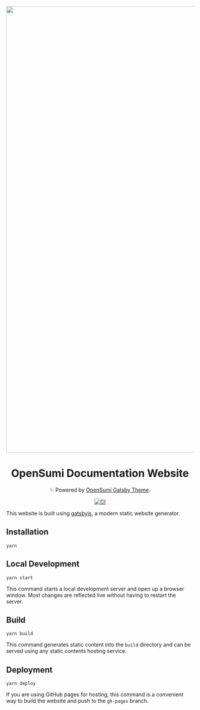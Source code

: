 <div align="center">

<img width="1200" alt="homepage" src="https://img.alicdn.com/imgextra/i1/O1CN01OlP4Ty27Wk3MXFSGX_!!6000000007805-2-tps-1369-889.png">

# OpenSumi Documentation Website

✨ Powered by [OpenSumi Gatsby Theme](https://github.com/opensumi/gatsby-theme).

[![CI](https://github.com/opensumi/docs/actions/workflows/documentation.yml/badge.svg)](https://github.com/opensumi/docs/actions/workflows/documentation.yml)

</div>

This website is built using [gatsbyjs](https://www.gatsbyjs.com/), a modern static website generator.

## Installation

```console
yarn
```

## Local Development

```console
yarn start
```

This command starts a local development server and open up a browser window. Most changes are reflected live without having to restart the server.

## Build

```console
yarn build
```

This command generates static content into the `build` directory and can be served using any static contents hosting service.

## Deployment

```console
yarn deploy
```

If you are using GitHub pages for hosting, this command is a convenient way to build the website and push to the `gh-pages` branch.
